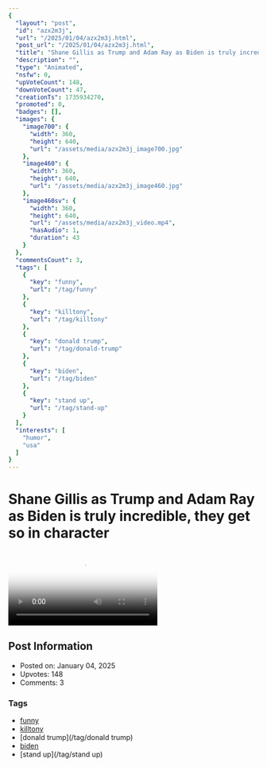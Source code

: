 ```yaml
---
{
  "layout": "post",
  "id": "azx2m3j",
  "url": "/2025/01/04/azx2m3j.html",
  "post_url": "/2025/01/04/azx2m3j.html",
  "title": "Shane Gillis as Trump and Adam Ray as Biden is truly incredible, they get so in character",
  "description": "",
  "type": "Animated",
  "nsfw": 0,
  "upVoteCount": 148,
  "downVoteCount": 47,
  "creationTs": 1735934270,
  "promoted": 0,
  "badges": [],
  "images": {
    "image700": {
      "width": 360,
      "height": 640,
      "url": "/assets/media/azx2m3j_image700.jpg"
    },
    "image460": {
      "width": 360,
      "height": 640,
      "url": "/assets/media/azx2m3j_image460.jpg"
    },
    "image460sv": {
      "width": 360,
      "height": 640,
      "url": "/assets/media/azx2m3j_video.mp4",
      "hasAudio": 1,
      "duration": 43
    }
  },
  "commentsCount": 3,
  "tags": [
    {
      "key": "funny",
      "url": "/tag/funny"
    },
    {
      "key": "killtony",
      "url": "/tag/killtony"
    },
    {
      "key": "donald trump",
      "url": "/tag/donald-trump"
    },
    {
      "key": "biden",
      "url": "/tag/biden"
    },
    {
      "key": "stand up",
      "url": "/tag/stand-up"
    }
  ],
  "interests": [
    "humor",
    "usa"
  ]
}
---
```


# Shane Gillis as Trump and Adam Ray as Biden is truly incredible, they get so in character

<video controls playsinline loop poster="/assets/media/azx2m3j_image460.jpg">
  <source src="/assets/media/azx2m3j_video.mp4" type="video/mp4">
  Your browser does not support the video tag.
</video>

## Post Information

- Posted on: January 04, 2025
- Upvotes: 148
- Comments: 3

### Tags

- [funny](/tag/funny)
- [killtony](/tag/killtony)
- [donald trump](/tag/donald trump)
- [biden](/tag/biden)
- [stand up](/tag/stand up)
